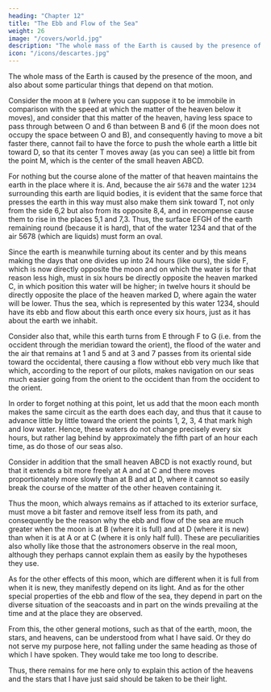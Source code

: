 ```yaml
---
heading: "Chapter 12"
title: "The Ebb and Flow of the Sea"
weight: 26
image: "/covers/world.jpg"
description: "The whole mass of the Earth is caused by the presence of the moon, and also about some particular things that depend on that motion"
icon: "/icons/descartes.jpg"
---
```




The whole mass of the Earth is caused by the presence of the moon, and also about some particular things that depend on that motion.

Consider the moon at `B` (where you can suppose it to be immobile in comparison with the speed at which the matter of the heaven below it moves), and consider that this matter of the heaven, having less space to pass through between O and 6 than between B and 6 (if the moon does not occupy the space between O and B), and consequently having to move a bit faster there, cannot fail to have the force to push the whole earth a little bit toward D, so that its center T moves away (as you can see) a little bit from the point M, which is the center of the small heaven ABCD. 

For nothing but the course alone of the matter of that heaven maintains the earth in the place where it is. And, because the air `5678` and the water `1234` surrounding this earth are liquid bodies, it is evident that the same force that presses the earth in this way must also make them sink toward T, not only from the side 6,2 but also from its opposite 8,4, and in recompense cause them to rise in the places 5,1 and 7,3. Thus, the surface EFGH of the earth remaining round (because it is hard), that of the water 1234 and that of the air 5678 (which are liquids) must form an oval.

Since the earth is meanwhile turning about its center and by this means making the days that one divides up into 24 hours (like ours), the side F, which is now directly opposite the moon and on which the water is for that reason less high, must in six hours be directly opposite the heaven marked C, in which position this water will be higher; in twelve hours it should be directly opposite the place of the heaven marked D, where again the water will be lower. Thus the sea, which is represented by this water 1234, should have its ebb and flow about this earth once every six hours, just as it has about the earth we inhabit.

Consider also that, while this earth turns from E through F to G (i.e. from the occident through the meridian toward the orient), the flood of the water and the air that remains at 1 and 5 and at 3 and 7 passes from its oriental side toward the occidental, there causing a flow without ebb very much like that which, according to the report of our pilots, makes navigation on our seas much easier going from the orient to the occident than from the occident to the orient.

In order to forget nothing at this point, let us add that the moon each month makes the same circuit as the earth does each day, and thus that it cause to advance little by little toward the orient the points 1, 2, 3, 4 that mark high and low water. Hence, these waters do not change precisely every six hours, but rather lag behind by approximately the fifth part of an hour each time, as do those of our seas also.

Consider in addition that the small heaven ABCD is not exactly round, but that it extends a bit more freely at A and at C and there moves proportionately more slowly than at B and at D, where it cannot so easily break the course of the matter of the other heaven containing it. 

Thus the moon, which always remains as if attached to its exterior surface, must move a bit faster and remove itself less from its path, and consequently be the reason why the ebb and flow of the sea are much greater when the moon is at B (where it is full) and at D (where it is new) than when it is at A or at C (where it is only half full). These are peculiarities also wholly like those that the astronomers observe in the real moon, although they perhaps cannot explain them as easily by the hypotheses they use.

As for the other effects of this moon, which are different when it is full from when it is new, they manifestly depend on its light. And as for the other special properties of the ebb and flow of the sea, they depend in part on the diverse situation of the seacoasts and in part on the winds prevailing at the time and at the place they are observed. 

From this, the other general motions, such as that of the earth, moon, the <!-- other --> stars, and heavens, can be understood <!-- either you can understand them well enough --> from what I have said. Or they do not serve my purpose here,<!-- . ; --> not falling under the same heading as those of which I have spoken. They would take me too long to describe. 

Thus, there remains for me here only to explain this action of the heavens and the stars that I have just said should be taken to be their light.

